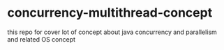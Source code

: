 # concurrency-multithread-concept
this repo for cover lot of concept about java concurrency and parallelism and related OS concept  
